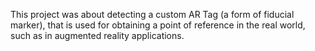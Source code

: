 This project was about detecting a custom AR Tag (a form of fiducial marker), that is used for obtaining a point of reference in the real world, such as in augmented reality applications.
